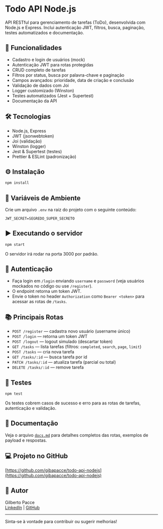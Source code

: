# Todo API Node.js

API RESTful para gerenciamento de tarefas (ToDo), desenvolvida com Node.js e Express. Inclui autenticação JWT, filtros, busca, paginação, testes automatizados e documentação.

## 🚀 Funcionalidades

- Cadastro e login de usuários (mock)
- Autenticação JWT para rotas protegidas
- CRUD completo de tarefas
- Filtros por status, busca por palavra-chave e paginação
- Campos avançados: prioridade, data de criação e conclusão
- Validação de dados com Joi
- Logger customizado (Winston)
- Testes automatizados (Jest + Supertest)
- Documentação da API

## 🛠️ Tecnologias

- Node.js, Express
- JWT (jsonwebtoken)
- Joi (validação)
- Winston (logger)
- Jest & Supertest (testes)
- Prettier & ESLint (padronização)

## ⚙️ Instalação

```bash
npm install
```

## 🔐 Variáveis de Ambiente

Crie um arquivo `.env` na raiz do projeto com o seguinte conteúdo:

```
JWT_SECRET=SEGREDO_SUPER_SECRETO
```

## ▶️ Executando o servidor

```bash
npm start
```
O servidor irá rodar na porta 3000 por padrão.

## 🔑 Autenticação

- Faça login em `/login` enviando `username` e `password` (veja usuários mockados no código ou use `/register`).
- O endpoint retorna um token JWT.
- Envie o token no header `Authorization` como `Bearer <token>` para acessar as rotas de `/tasks`.

## 📚 Principais Rotas

- `POST /register` — cadastra novo usuário (username único)
- `POST /login` — retorna um token JWT
- `POST /logout` — logout simulado (descartar token)
- `GET /tasks` — lista tarefas (filtros: `completed`, `search`, `page`, `limit`)
- `POST /tasks` — cria nova tarefa
- `GET /tasks/:id` — busca tarefa por id
- `PATCH /tasks/:id` — atualiza tarefa (parcial ou total)
- `DELETE /tasks/:id` — remove tarefa

## 🧪 Testes

```bash
npm test
```
Os testes cobrem casos de sucesso e erro para as rotas de tarefas, autenticação e validação.

## 📄 Documentação

Veja o arquivo [`docs.md`](./docs.md) para detalhes completos das rotas, exemplos de payload e respostas.

## 💻 Projeto no GitHub

[https://github.com/gibapacce/todo-api-nodejs](https://github.com/gibapacce/todo-api-nodejs)

## 👤 Autor

Gilberto Pacce  
[LinkedIn](https://www.linkedin.com/in/gilberto-pacce) | [GitHub](https://github.com/gibapacce)

---

Sinta-se à vontade para contribuir ou sugerir melhorias!
